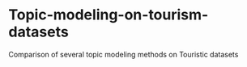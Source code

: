 # Topic-modeling-on-tourism-datasets
Comparison of several topic modeling methods on Touristic datasets
